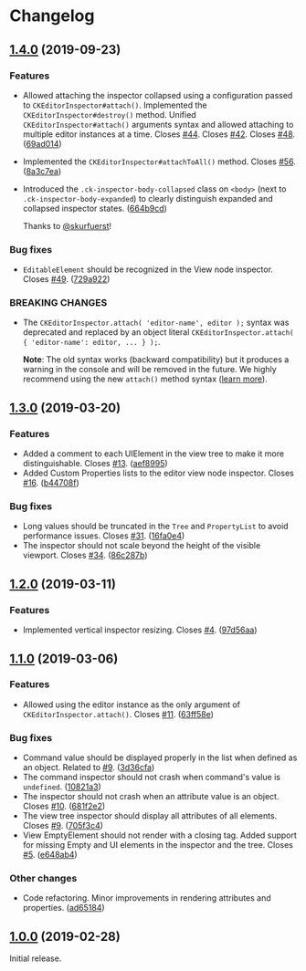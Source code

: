 Changelog
=========

## [1.4.0](https://github.com/ckeditor/ckeditor5-inspector/compare/v1.3.0...v1.4.0) (2019-09-23)

### Features

* Allowed attaching the inspector collapsed using a configuration passed to `CKEditorInspector#attach()`. Implemented the `CKEditorInspector#destroy()` method. Unified `CKEditorInspector#attach()` arguments syntax and allowed attaching to multiple editor instances at a time. Closes [#44](https://github.com/ckeditor/ckeditor5-inspector/issues/44). Closes [#42](https://github.com/ckeditor/ckeditor5-inspector/issues/42). Closes [#48](https://github.com/ckeditor/ckeditor5-inspector/issues/48). ([69ad014](https://github.com/ckeditor/ckeditor5-inspector/commit/69ad014))
* Implemented the `CKEditorInspector#attachToAll()` method. Closes [#56](https://github.com/ckeditor/ckeditor5-inspector/issues/56). ([8a3c7ea](https://github.com/ckeditor/ckeditor5-inspector/commit/8a3c7ea))
* Introduced the `.ck-inspector-body-collapsed` class on `<body>` (next to `.ck-inspector-body-expanded`) to clearly distinguish expanded and collapsed inspector states. ([664b9cd](https://github.com/ckeditor/ckeditor5-inspector/commit/664b9cd))

  Thanks to [@skurfuerst](https://github.com/skurfuerst)!

### Bug fixes

* `EditableElement` should be recognized in the View node inspector. Closes [#49](https://github.com/ckeditor/ckeditor5-inspector/issues/49). ([729a922](https://github.com/ckeditor/ckeditor5-inspector/commit/729a922))

### BREAKING CHANGES

* The `CKEditorInspector.attach( 'editor-name', editor );` syntax was deprecated and replaced by an object literal `CKEditorInspector.attach( { 'editor-name': editor, ... } );`.

  **Note**: The old syntax works (backward compatibility) but it produces a warning in the console and will be removed in the future. We highly recommend using the new `attach()` method syntax ([learn more](https://github.com/ckeditor/ckeditor5-inspector/blob/master/README.md#quick-start)).


## [1.3.0](https://github.com/ckeditor/ckeditor5-inspector/compare/v1.2.0...v1.3.0) (2019-03-20)

### Features

* Added a comment to each UIElement in the view tree to make it more distinguishable. Closes [#13](https://github.com/ckeditor/ckeditor5-inspector/issues/13). ([aef8995](https://github.com/ckeditor/ckeditor5-inspector/commit/aef8995))
* Added Custom Properties lists to the editor view node inspector. Closes [#16](https://github.com/ckeditor/ckeditor5-inspector/issues/16). ([b44708f](https://github.com/ckeditor/ckeditor5-inspector/commit/b44708f))

### Bug fixes

* Long values should be truncated in the `Tree` and `PropertyList` to avoid performance issues. Closes [#31](https://github.com/ckeditor/ckeditor5-inspector/issues/31). ([16fa0e4](https://github.com/ckeditor/ckeditor5-inspector/commit/16fa0e4))
* The inspector should not scale beyond the height of the visible viewport. Closes [#34](https://github.com/ckeditor/ckeditor5-inspector/issues/34). ([86c287b](https://github.com/ckeditor/ckeditor5-inspector/commit/86c287b))


## [1.2.0](https://github.com/ckeditor/ckeditor5-inspector/compare/v1.1.0...v1.2.0) (2019-03-11)

### Features

* Implemented vertical inspector resizing. Closes [#4](https://github.com/ckeditor/ckeditor5-inspector/issues/4). ([97d56aa](https://github.com/ckeditor/ckeditor5-inspector/commit/97d56aa))


## [1.1.0](https://github.com/ckeditor/ckeditor5-inspector/compare/v1.0.0...v1.1.0) (2019-03-06)

### Features

* Allowed using the editor instance as the only argument of `CKEditorInspector.attach()`. Closes [#11](https://github.com/ckeditor/ckeditor5-inspector/issues/11). ([63ff58e](https://github.com/ckeditor/ckeditor5-inspector/commit/63ff58e))

### Bug fixes

* Command value should be displayed properly in the list when defined as an object. Related to [#9](https://github.com/ckeditor/ckeditor5-inspector/issues/9). ([3d36cfa](https://github.com/ckeditor/ckeditor5-inspector/commit/3d36cfa))
* The command inspector should not crash when command's value is `undefined`. ([10821a3](https://github.com/ckeditor/ckeditor5-inspector/commit/10821a3))
* The inspector should not crash when an attribute value is an object. Closes [#10](https://github.com/ckeditor/ckeditor5-inspector/issues/10). ([681f2e2](https://github.com/ckeditor/ckeditor5-inspector/commit/681f2e2))
* The view tree inspector should display all attributes of all elements. Closes [#9](https://github.com/ckeditor/ckeditor5-inspector/issues/9). ([705f3c4](https://github.com/ckeditor/ckeditor5-inspector/commit/705f3c4))
* View EmptyElement should not render with a closing tag. Added support for missing Empty and UI elements in the inspector and the tree. Closes [#5](https://github.com/ckeditor/ckeditor5-inspector/issues/5). ([e648ab4](https://github.com/ckeditor/ckeditor5-inspector/commit/e648ab4))

### Other changes

* Code refactoring. Minor improvements in rendering attributes and properties. ([ad65184](https://github.com/ckeditor/ckeditor5-inspector/commit/ad65184))


## [1.0.0](https://github.com/ckeditor/ckeditor5-inspector/tree/v1.0.0) (2019-02-28)

Initial release.
